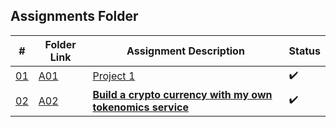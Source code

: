## Assignments Folder

|      #      | Folder Link  | Assignment Description                                                   | Status             |
| :---------: | ------------ | ------------------------------------------------------------------------ | ------------------ |
| [01](./A01) | [A01](./A01) | [Project 1](./A01)                                                       | :heavy_check_mark: |
| [02](./A02) | [A02](./A02) | [**Build a crypto currency with my own tokenomics service**](./A02) | :heavy_check_mark: |
